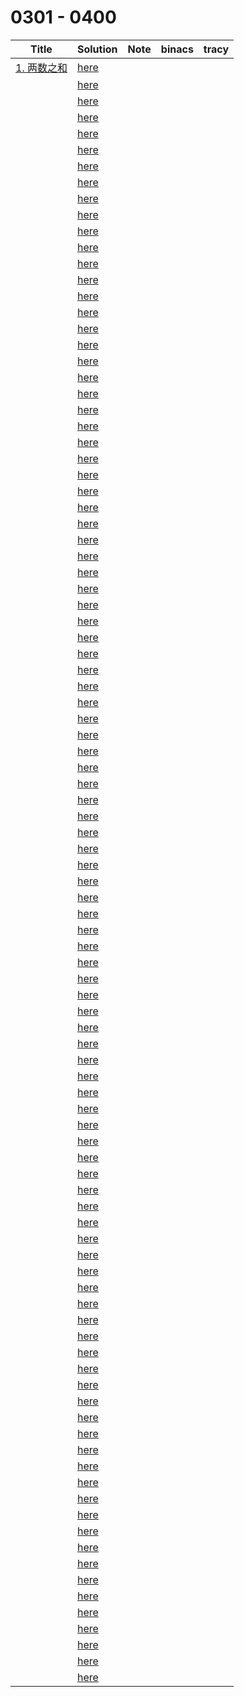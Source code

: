 # 0301 - 0400



| Title                                                    | Solution                 | Note | binacs | tracy |
| -------------------------------------------------------- | ------------------------ | ---- | ------ | ----- |
| [1. 两数之和](https://leetcode-cn.com/problems/two-sum/) | [here](./0301/README.md) |      |        |       |
|                                                          | [here](./0302/README.md) |      |        |       |
|                                                          | [here](./0303/README.md) |      |        |       |
|                                                          | [here](./0304/README.md) |      |        |       |
|                                                          | [here](./0305/README.md) |      |        |       |
|                                                          | [here](./0306/README.md) |      |        |       |
|                                                          | [here](./0307/README.md) |      |        |       |
|                                                          | [here](./0308/README.md) |      |        |       |
|                                                          | [here](./0309/README.md) |      |        |       |
|                                                          | [here](./0310/README.md) |      |        |       |
|                                                          | [here](./0311/README.md) |      |        |       |
|                                                          | [here](./0312/README.md) |      |        |       |
|                                                          | [here](./0313/README.md) |      |        |       |
|                                                          | [here](./0314/README.md) |      |        |       |
|                                                          | [here](./0315/README.md) |      |        |       |
|                                                          | [here](./0316/README.md) |      |        |       |
|                                                          | [here](./0317/README.md) |      |        |       |
|                                                          | [here](./0318/README.md) |      |        |       |
|                                                          | [here](./0319/README.md) |      |        |       |
|                                                          | [here](./0320/README.md) |      |        |       |
|                                                          | [here](./0321/README.md) |      |        |       |
|                                                          | [here](./0322/README.md) |      |        |       |
|                                                          | [here](./0323/README.md) |      |        |       |
|                                                          | [here](./0324/README.md) |      |        |       |
|                                                          | [here](./0325/README.md) |      |        |       |
|                                                          | [here](./0326/README.md) |      |        |       |
|                                                          | [here](./0327/README.md) |      |        |       |
|                                                          | [here](./0328/README.md) |      |        |       |
|                                                          | [here](./0329/README.md) |      |        |       |
|                                                          | [here](./0330/README.md) |      |        |       |
|                                                          | [here](./0331/README.md) |      |        |       |
|                                                          | [here](./0332/README.md) |      |        |       |
|                                                          | [here](./0333/README.md) |      |        |       |
|                                                          | [here](./0334/README.md) |      |        |       |
|                                                          | [here](./0335/README.md) |      |        |       |
|                                                          | [here](./0336/README.md) |      |        |       |
|                                                          | [here](./0337/README.md) |      |        |       |
|                                                          | [here](./0338/README.md) |      |        |       |
|                                                          | [here](./0339/README.md) |      |        |       |
|                                                          | [here](./0340/README.md) |      |        |       |
|                                                          | [here](./0341/README.md) |      |        |       |
|                                                          | [here](./0342/README.md) |      |        |       |
|                                                          | [here](./0343/README.md) |      |        |       |
|                                                          | [here](./0344/README.md) |      |        |       |
|                                                          | [here](./0345/README.md) |      |        |       |
|                                                          | [here](./0346/README.md) |      |        |       |
|                                                          | [here](./0347/README.md) |      |        |       |
|                                                          | [here](./0348/README.md) |      |        |       |
|                                                          | [here](./0349/README.md) |      |        |       |
|                                                          | [here](./0350/README.md) |      |        |       |
|                                                          | [here](./0351/README.md) |      |        |       |
|                                                          | [here](./0352/README.md) |      |        |       |
|                                                          | [here](./0353/README.md) |      |        |       |
|                                                          | [here](./0354/README.md) |      |        |       |
|                                                          | [here](./0355/README.md) |      |        |       |
|                                                          | [here](./0356/README.md) |      |        |       |
|                                                          | [here](./0357/README.md) |      |        |       |
|                                                          | [here](./0358/README.md) |      |        |       |
|                                                          | [here](./0359/README.md) |      |        |       |
|                                                          | [here](./0360/README.md) |      |        |       |
|                                                          | [here](./0361/README.md) |      |        |       |
|                                                          | [here](./0362/README.md) |      |        |       |
|                                                          | [here](./0363/README.md) |      |        |       |
|                                                          | [here](./0364/README.md) |      |        |       |
|                                                          | [here](./0365/README.md) |      |        |       |
|                                                          | [here](./0366/README.md) |      |        |       |
|                                                          | [here](./0367/README.md) |      |        |       |
|                                                          | [here](./0368/README.md) |      |        |       |
|                                                          | [here](./0369/README.md) |      |        |       |
|                                                          | [here](./0370/README.md) |      |        |       |
|                                                          | [here](./0371/README.md) |      |        |       |
|                                                          | [here](./0372/README.md) |      |        |       |
|                                                          | [here](./0373/README.md) |      |        |       |
|                                                          | [here](./0374/README.md) |      |        |       |
|                                                          | [here](./0375/README.md) |      |        |       |
|                                                          | [here](./0376/README.md) |      |        |       |
|                                                          | [here](./0377/README.md) |      |        |       |
|                                                          | [here](./0378/README.md) |      |        |       |
|                                                          | [here](./0379/README.md) |      |        |       |
|                                                          | [here](./0380/README.md) |      |        |       |
|                                                          | [here](./0381/README.md) |      |        |       |
|                                                          | [here](./0382/README.md) |      |        |       |
|                                                          | [here](./0383/README.md) |      |        |       |
|                                                          | [here](./0384/README.md) |      |        |       |
|                                                          | [here](./0385/README.md) |      |        |       |
|                                                          | [here](./0386/README.md) |      |        |       |
|                                                          | [here](./0387/README.md) |      |        |       |
|                                                          | [here](./0388/README.md) |      |        |       |
|                                                          | [here](./0389/README.md) |      |        |       |
|                                                          | [here](./0390/README.md) |      |        |       |
|                                                          | [here](./0391/README.md) |      |        |       |
|                                                          | [here](./0392/README.md) |      |        |       |
|                                                          | [here](./0393/README.md) |      |        |       |
|                                                          | [here](./0394/README.md) |      |        |       |
|                                                          | [here](./0395/README.md) |      |        |       |
|                                                          | [here](./0396/README.md) |      |        |       |
|                                                          | [here](./0397/README.md) |      |        |       |
|                                                          | [here](./0398/README.md) |      |        |       |
|                                                          | [here](./0399/README.md) |      |        |       |
|                                                          | [here](./0400/README.md) |      |        |       |

